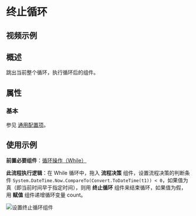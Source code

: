 # 终止循环

## 视频示例

## 概述

跳出当前整个循环，执行循环后的组件。

## 属性

### 基本

参见 [通用配置项](../Appendix/CommonConfigurationItems.md)。

## 使用示例

**前置必要组件**：[循环操作（While）](../Loop/While.md)

**此流程执行逻辑**：在 While 循环中，拖入 **流程决策** 组件，设置流程决策的判断条件 `System.DateTime.Now.CompareTo(Convert.ToDateTime(t1)) < 0`，如果值为真（即当前时间早于指定时间），则用 **终止循环** 组件来结束循环，如果值为假，用 **赋值** 组件递增循环变量 count。

![设置终止循环组件](https://docimages.blob.core.chinacloudapi.cn/images/Activities/break-2.png)
